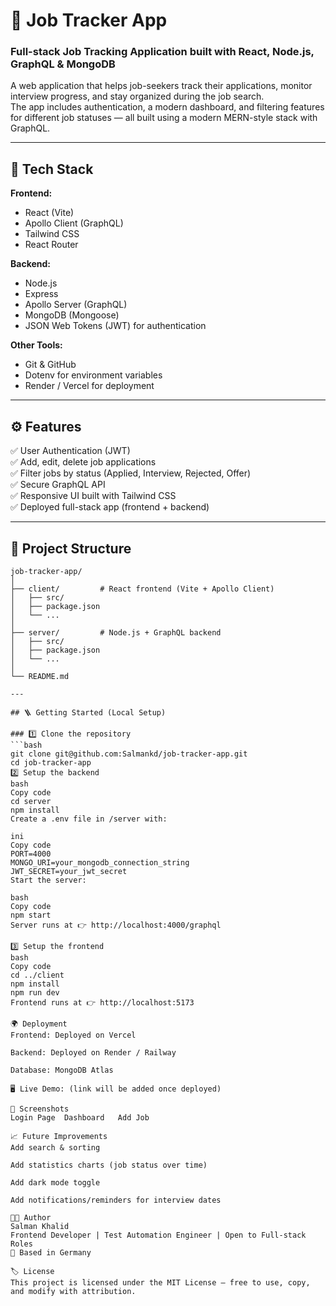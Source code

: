 # 🧭 Job Tracker App  
### Full-stack Job Tracking Application built with React, Node.js, GraphQL & MongoDB  

A web application that helps job-seekers track their applications, monitor interview progress, and stay organized during the job search.  
The app includes authentication, a modern dashboard, and filtering features for different job statuses — all built using a modern MERN-style stack with GraphQL.  

---

## 🚀 Tech Stack

**Frontend:**
- React (Vite)
- Apollo Client (GraphQL)
- Tailwind CSS  
- React Router  

**Backend:**
- Node.js  
- Express  
- Apollo Server (GraphQL)  
- MongoDB (Mongoose)  
- JSON Web Tokens (JWT) for authentication  

**Other Tools:**
- Git & GitHub  
- Dotenv for environment variables  
- Render / Vercel for deployment  

---

## ⚙️ Features

✅ User Authentication (JWT)  
✅ Add, edit, delete job applications  
✅ Filter jobs by status (Applied, Interview, Rejected, Offer)  
✅ Secure GraphQL API  
✅ Responsive UI built with Tailwind CSS  
✅ Deployed full-stack app (frontend + backend)  

---

## 🧱 Project Structure

```plaintext
job-tracker-app/
│
├── client/         # React frontend (Vite + Apollo Client)
│   ├── src/
│   ├── package.json
│   └── ...
│
├── server/         # Node.js + GraphQL backend
│   ├── src/
│   ├── package.json
│   └── ...
│
└── README.md

---

## 🪜 Getting Started (Local Setup)

### 1️⃣ Clone the repository
```bash
git clone git@github.com:Salmankd/job-tracker-app.git
cd job-tracker-app
2️⃣ Setup the backend
bash
Copy code
cd server
npm install
Create a .env file in /server with:

ini
Copy code
PORT=4000
MONGO_URI=your_mongodb_connection_string
JWT_SECRET=your_jwt_secret
Start the server:

bash
Copy code
npm start
Server runs at 👉 http://localhost:4000/graphql

3️⃣ Setup the frontend
bash
Copy code
cd ../client
npm install
npm run dev
Frontend runs at 👉 http://localhost:5173

🌍 Deployment
Frontend: Deployed on Vercel

Backend: Deployed on Render / Railway

Database: MongoDB Atlas

🖥️ Live Demo: (link will be added once deployed)

📸 Screenshots
Login Page	Dashboard	Add Job

📈 Future Improvements
Add search & sorting

Add statistics charts (job status over time)

Add dark mode toggle

Add notifications/reminders for interview dates

👨‍💻 Author
Salman Khalid
Frontend Developer | Test Automation Engineer | Open to Full-stack Roles
📍 Based in Germany

🏷️ License
This project is licensed under the MIT License — free to use, copy, and modify with attribution.
